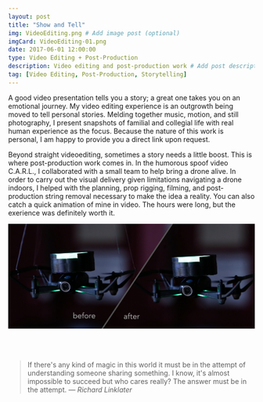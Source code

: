```yaml
---
layout: post
title: "Show and Tell"
img: VideoEditing.png # Add image post (optional)
imgCard: VideoEditing-01.png
date: 2017-06-01 12:00:00 
type: Video Editing + Post-Production
description: Video editing and post-production work # Add post description (optional)
tag: [Video Editing, Post-Production, Storytelling]
---
```


A good video presentation tells you a story; a great one takes you on an emotional journey. My video editing experience is an outgrowth being moved to tell personal stories.  Melding together music, motion, and still photography, I present snapshots of familial and collegial life with real human experience as the focus. Because the nature of this work is personal, I am happy to provide you a direct link upon request.

Beyond straight videoediting, sometimes a story needs a little boost.  This is where post-production work comes in.  In the humorous spoof video C.A.R.L., I collaborated with a small team to help bring a drone alive.  In order to carry out the visual delivery given limitations navigating a drone indoors, I helped with the planning, prop rigging, filming, and post-production string removal necessary to make the idea a reality.  You can also catch a quick animation of mine in video.  The hours were long, but the exerience was definitely worth it.

<div class="post_image_addl">
    <img src="/assets/img/Post-Production.png" alt="Showing Post-Production Wire Removal">
</div>

<br/><br/>
> If there's any kind of magic in this world it must be in the attempt of understanding someone sharing something. I know, it's almost impossible to succeed but who cares really? The answer must be in the attempt. <cite>― Richard Linklater</cite>